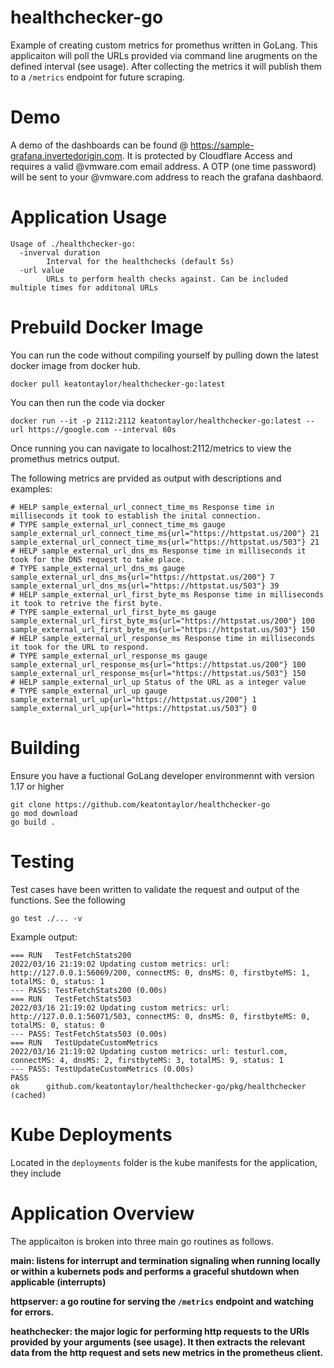 # healthchecker-go
Example of creating custom metrics for promethus written in GoLang. This applicaiton will poll the URLs provided via command line arugments on the defined interval (see usage). After collecting the metrics it will publish them to a `/metrics` endpoint for future scraping.

# Demo
A demo of the dashboards can be found @ https://sample-grafana.invertedorigin.com. It is protected by Cloudflare Access and requires a valid @vmware.com email address. A OTP (one time password) will be sent to your @vmware.com address to reach the grafana dashbaord.

# Application Usage
```
Usage of ./healthchecker-go:
  -inverval duration
        Interval for the healthchecks (default 5s)
  -url value
        URLs to perform health checks against. Can be included multiple times for additonal URLs
```

# Prebuild Docker Image
You can run the code without compiling yourself by pulling down the latest docker image from docker hub.

```
docker pull keatontaylor/healthchecker-go:latest
```

You can then run the code via docker
```
docker run --it -p 2112:2112 keatontaylor/healthchecker-go:latest --url https://google.com --interval 60s
```

Once running you can navigate to localhost:2112/metrics to view the promethus metrics output.


The following metrics are prvided as output with descriptions and examples:
```
# HELP sample_external_url_connect_time_ms Response time in milliseconds it took to establish the inital connection.
# TYPE sample_external_url_connect_time_ms gauge
sample_external_url_connect_time_ms{url="https://httpstat.us/200"} 21
sample_external_url_connect_time_ms{url="https://httpstat.us/503"} 21
# HELP sample_external_url_dns_ms Response time in milliseconds it took for the DNS request to take place.
# TYPE sample_external_url_dns_ms gauge
sample_external_url_dns_ms{url="https://httpstat.us/200"} 7
sample_external_url_dns_ms{url="https://httpstat.us/503"} 39
# HELP sample_external_url_first_byte_ms Response time in milliseconds it took to retrive the first byte.
# TYPE sample_external_url_first_byte_ms gauge
sample_external_url_first_byte_ms{url="https://httpstat.us/200"} 100
sample_external_url_first_byte_ms{url="https://httpstat.us/503"} 150
# HELP sample_external_url_response_ms Response time in milliseconds it took for the URL to respond.
# TYPE sample_external_url_response_ms gauge
sample_external_url_response_ms{url="https://httpstat.us/200"} 100
sample_external_url_response_ms{url="https://httpstat.us/503"} 150
# HELP sample_external_url_up Status of the URL as a integer value
# TYPE sample_external_url_up gauge
sample_external_url_up{url="https://httpstat.us/200"} 1
sample_external_url_up{url="https://httpstat.us/503"} 0
```

# Building
Ensure you have a fuctional GoLang developer environmennt with version 1.17 or higher

```
git clone https://github.com/keatontaylor/healthchecker-go
go mod download
go build .
````

# Testing
Test cases have been written to validate the request and output of the functions. See the following 
```
go test ./... -v 
```
Example output:
```
=== RUN   TestFetchStats200
2022/03/16 21:19:02 Updating custom metrics: url: http://127.0.0.1:56069/200, connectMS: 0, dnsMS: 0, firstbyteMS: 1, totalMS: 0, status: 1
--- PASS: TestFetchStats200 (0.00s)
=== RUN   TestFetchStats503
2022/03/16 21:19:02 Updating custom metrics: url: http://127.0.0.1:56071/503, connectMS: 0, dnsMS: 0, firstbyteMS: 0, totalMS: 0, status: 0
--- PASS: TestFetchStats503 (0.00s)
=== RUN   TestUpdateCustomMetrics
2022/03/16 21:19:02 Updating custom metrics: url: testurl.com, connectMS: 4, dnsMS: 2, firstbyteMS: 3, totalMS: 9, status: 1
--- PASS: TestUpdateCustomMetrics (0.00s)
PASS
ok      github.com/keatontaylor/healthchecker-go/pkg/healthchecker      (cached)
```

# Kube Deployments
Located in the `deployments` folder is the kube manifests for the application, they include 

# Application Overview
The applicaiton is broken into three main go routines as follows.

**main: listens for interrupt and termination signaling when running locally or within a kubernets pods and performs a graceful shutdown when applicable (interrupts)**

**httpserver: a go routine for serving the `/metrics` endpoint and watching for errors.**

**heathchecker: the major logic for performing http requests to the URls provided by your arguments (see usage). It then extracts the relevant data from the http request and sets new metrics in the prometheus client.**


